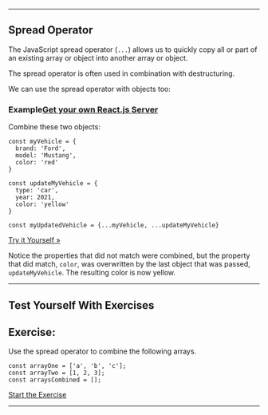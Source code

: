 ___

## Spread Operator

The JavaScript spread operator (`...`) allows us to quickly copy all or part of an existing array or object into another array or object.

The spread operator is often used in combination with destructuring.

We can use the spread operator with objects too:

### Example[Get your own React.js Server](https://www.w3schools.com/spaces/ "W3Schools Spaces")

Combine these two objects:

    const myVehicle = {
      brand: 'Ford',
      model: 'Mustang',
      color: 'red'
    }
    
    const updateMyVehicle = {
      type: 'car',
      year: 2021, 
      color: 'yellow'
    }
    
    const myUpdatedVehicle = {...myVehicle, ...updateMyVehicle}

[Try it Yourself »](https://www.w3schools.com/react/tryit.asp?filename=tryreact_es6_spread3)

Notice the properties that did not match were combined, but the property that did match, `color`, was overwritten by the last object that was passed, `updateMyVehicle`. The resulting color is now yellow.

___

## Test Yourself With Exercises

## Exercise:

Use the spread operator to combine the following arrays.

```
const arrayOne = ['a', 'b', 'c'];
const arrayTwo = [1, 2, 3];
const arraysCombined = [];

```

[Start the Exercise](https://www.w3schools.com/react/exercise.asp?filename=exercise_es6_spread1)

___